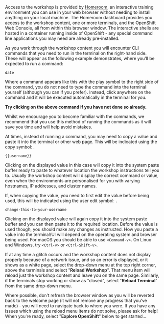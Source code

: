 Access to the workshop is provided by [Homeroom](https://github.com/openshift-homeroom), an interactive training environment you can use in your web browser without needing to install anything on your local machine. The Homeroom dashboard provides you access to the workshop content, one or more terminals, and the OpenShift Web Console, all from within this browser window. The interactive shells are hosted in a container running inside of OpenShift - any special command line applications you may need are already pre-installed.

As you work through the workshop content you will encounter CLI commands that you need to run in the terminal on the right-hand side. These will appear as the following example demonstrates, where you'll be expected to run a command:

```execute
date
```
Where a command appears like this with the play symbol <span class="fas fa-play-circle"></span> to the right side of the command, you do not need to type the command into the terminal yourself (although you can if you prefer). Instead, click anywhere on the command and it will be executed automatically in the terminal for you.

**Try clicking on the above command if you have not done so already.**

Whilst we encourage you to become familiar with the commands, we recommend that you use this method of running the commands as it will save you time and will help avoid mistakes.

At times, instead of running a command, you may need to copy a value and paste it into the terminal or other web page. This will be indicated using the copy symbol: <span class="fas fa-copy"></span>.

```copy
{{username}}
```

Clicking on the displayed value in this case will copy it into the system paste buffer ready to paste to whatever location the workshop instructions tell you to. Usually the workshop content will display the correct command or value, even when the environments are personalised for you with varying hostnames, IP addresses, and cluster names.

If, when copying the value, you need to first edit the value before being used, this will be indicated using the user edit symbol: <span class="fas fa-user-edit"></span>.

```copy-and-edit
change-this-to-your-username
```

Clicking on the displayed value will again copy it into the system paste buffer and you can then paste it to the required location. Before the value is used though, you should make any changes as instructed. How you paste a value into the terminal/UI will depend on the operating system and browser being used. For macOS you should be able to use `<Command-v>`. On Linux and Windows, try `<Ctrl-v>` or `<Ctrl-Shift-v>`.

If at any time a glitch occurs and the workshop content does not display properly because of a network issue, and so an error is displayed, or it shows as a white page, select the drop-down menu at the top right corner, above the terminals and select "**Reload Workshop**". That menu item will reload just the workshop content and leave you on the same page. Similarly, if the terminals stop working or show as "closed", select "**Reload Terminal**" from the same drop-down menu.

Where possible, don't refresh the browser window as you will be reverted back to the welcome page (it will not remove any progress that you've made) - you will need to navigate back to where you were. If you have any issues which using the reload menu items do not solve, please ask for help! When you're ready, select "**Explore OpenShift**" below to get started...
